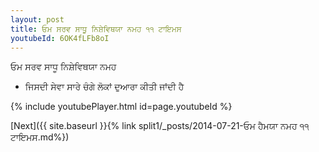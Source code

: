 ```yaml
---
layout: post
title: ਓਮ ਸਰਵ ਸਾਧੂ ਨਿਸ਼ੇਵਿਥਯਾ ਨਮਹ ੧੧ ਟਾਇਮਸ
youtubeId: 6OK4fLFb8oI
---
```

 
 
 ਓਮ ਸਰਵ ਸਾਧੂ ਨਿਸ਼ੇਵਿਥਯਾ ਨਮਹ  
 
 -  ਜਿਸਦੀ ਸੇਵਾ ਸਾਰੇ ਚੰਗੇ ਲੋਕਾਂ ਦੁਆਰਾ ਕੀਤੀ ਜਾਂਦੀ ਹੈ 
 
  
 
  
 
 
 
 
 
 


{% include youtubePlayer.html id=page.youtubeId %}
 
[Next]({{ site.baseurl }}{% link  split1/_posts/2014-07-21-ਓਮ ਹੈਮਯਾ ਨਮਹ ੧੧ ਟਾਇਮਸ.md%})
 
